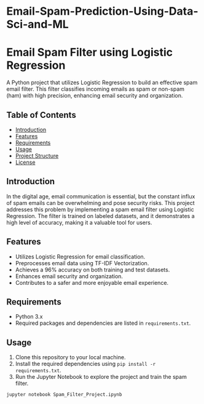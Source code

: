 # Email-Spam-Prediction-Using-Data-Sci-and-ML
# Email Spam Filter using Logistic Regression


A Python project that utilizes Logistic Regression to build an effective spam email filter. This filter classifies incoming emails as spam or non-spam (ham) with high precision, enhancing email security and organization.

## Table of Contents

- [Introduction](#introduction)
- [Features](#features)
- [Requirements](#requirements)
- [Usage](#usage)
- [Project Structure](#project-structure)
- [License](#license)

## Introduction

In the digital age, email communication is essential, but the constant influx of spam emails can be overwhelming and pose security risks. This project addresses this problem by implementing a spam email filter using Logistic Regression. The filter is trained on labeled datasets, and it demonstrates a high level of accuracy, making it a valuable tool for users.

## Features

- Utilizes Logistic Regression for email classification.
- Preprocesses email data using TF-IDF Vectorization.
- Achieves a 96% accuracy on both training and test datasets.
- Enhances email security and organization.
- Contributes to a safer and more enjoyable email experience.

## Requirements

- Python 3.x
- Required packages and dependencies are listed in `requirements.txt`.

## Usage

1. Clone this repository to your local machine.
2. Install the required dependencies using `pip install -r requirements.txt`.
3. Run the Jupyter Notebook to explore the project and train the spam filter.

```bash
jupyter notebook Spam_Filter_Project.ipynb
